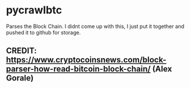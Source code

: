# pycrawlbtc
Parses the Block Chain. I didnt come up with this, I just put it together and pushed it to github for storage. 



## CREDIT: https://www.cryptocoinsnews.com/block-parser-how-read-bitcoin-block-chain/ (Alex Gorale)

